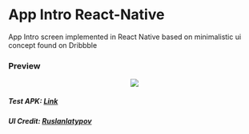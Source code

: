 # App Intro React-Native

App Intro screen implemented in React Native based on minimalistic ui concept found on Dribbble

### Preview
<div align="center">
<img src="https://raw.githubusercontent.com/naeemqaswar/AppIntroReactNative/main/assets/demo/screenshots.png"/>
</div>

##### Test APK: [Link](https://drive.google.com/file/d/1pDUexUPedU855hQoyEqCluBCpxMcynGJ/view?usp=sharing)
##### UI Credit: [Ruslanlatypov](https://dribbble.com/ruslanlatypov)